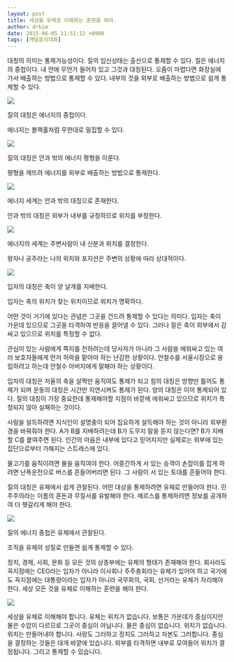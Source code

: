 ```yaml
---
layout: post
title: 세상을 유체로 이해하는 훈련을 하라.
author: drkim
date: 2015-06-05 11:51:12 +0900
tags: [깨달음의대화]
---
```

대칭의 의미는 통제가능성이다. 질의 임신상태는 출산으로 통제할 수 있다. 질은 에너지의 중첩이다. 내 안에 무언가 들어차 있고 그것과 대칭된다. 오줌이 마렵다면 화장실에 가서 배출하는 방법으로 통제할 수 있다. 내부의 것을 외부로 배출하는 방법으로 쉽게 통제할 수 있다. 

  



![](/files/attach/images/198/232/597/152.jpg)   


  


질의 대칭은 에너지의 중첩이다.   
      
에너지는 블랙홀처럼 무한대로 밀집할 수 있다. 

  



![](/files/attach/images/198/232/597/153.jpg)   


  


질의 대칭은 안과 밖의 에너지 평형을 이룬다.   
      
평형을 깨뜨려 에너지를 외부로 배출하는 방법으로 통제한다. 

  



![](/files/attach/images/198/232/597/154.jpg)   


  


에너지 세계는 안과 밖의 대칭으로 존재한다.   
      
안과 밖의 대칭은 외부가 내부를 규정하므로 위치를 부정한다. 

  



![](/files/attach/images/198/232/597/155.jpg)   


  


  


에너지의 세계는 주변사람이 내 신분과 위치를 결정한다.   
      
왕자나 공주라는 나의 위치와 포지션은 주변의 상황에 따라 상대적이다. 

  



![](/files/attach/images/198/232/597/156.jpg)   


  


입자의 대칭은 축이 양 날개를 지배한다.   
      
입자는 축의 위치가 찾는 위치이므로 위치가 명확하다. 

  


어떤 것이 거기에 있다는 관념은 그곳을 건드려 통제할 수 있다는 의미다. 입자는 축이 가운데 있으므로 그곳을 타격하여 반응을 끌어낼 수 있다. 그러나 질은 축이 외부에서 감싸고 있으므로 위치를 특정할 수 없다. 

  


관심이 있는 사람에게 쪽지를 전하려는데 당사자가 아니라 그 사람을 에워싸고 있는 여러 보호자들에게 먼저 허락을 맡아야 하는 난감한 상황이다. 안철수를 서울시장으로 옹립하려고 하는데 안철수 아버지에게 말해야 하는 상황이다. 

  


입자의 대칭은 저울의 축을 살짝만 움직여도 통제가 되고 힘의 대칭은 방향만 틀어도 통제가 되며 운동의 대칭은 시간만 지연시켜도 통제가 된다. 양의 대칭은 이미 통제되어 있다. 질의 대칭이 가장 중요한데 통제해야할 지점이 바깥에 에워싸고 있으므로 위치가 특정되지 않아 실패하는 것이다. 

  


사람을 설득하려면 지식인이 설명충이 되어 집요하게 설득해야 하는 것이 아니라 외부환경을 바꿔줘야 한다. A가 B를 지배하려는데 B가 도무지 말을 듣지 않는다면? B가 지배할 C를 붙여주면 된다. 인간의 마음은 내부에 있다고 믿어지지만 실제로는 외부에 있는 집단으로부터 가해지는 스트레스에 있다. 

  


물고기를 움직이려면 물을 움직여야 한다. 어중간하게 서 있는 승객이 손잡이를 잡게 하려면 난폭운전으로 버스를 흔들어버리면 된다. 그 사람이 서 있는 토대를 흔들어야 한다. 

  


질의 대칭은 유체에서 쉽게 관찰된다. 어떤 대상을 통제하려면 유체로 만들어야 한다. 민주주의라는 이름의 혼돈과 무질서를 유발해야 한다. 메르스를 통제하려면 정보를 공개하여 더 헷갈리게 해야 한다. 

  



![](/files/attach/images/198/232/597/157.jpg)   


  


질의 에너지 중첩은 유체에서 관찰된다.   
      
조직을 유체의 성질로 만들면 쉽게 통제할 수 있다. 

  


정치, 경제, 사회, 문화 등 모든 것의 상층부에는 유체의 형태가 존재해야 한다. 회사라도 꼭지점에는 CEO라는 입자가 아니라 이사회나 주주총회라는 유체가 있어야 하고 국가에도 꼭지점에는 대통령이라는 입자가 아니라 국무회의, 국회, 선거라는 유체가 자리해야 한다. 세상 모든 것을 유체로 이해하는 훈련을 해야 한다.

  


![](/files/attach/images/198/232/597/DSC01488.JPG)



세상을 유체로 이해해야 합니다. 유체는 위치가 없습니다. 보통은 가운데가 중심이지만 물은 수압이 다르므로 그곳이 중심이 아닙니다. 물은 중심이 없습니다. 위치가 없습니다. 위치는 만들어내야 합니다. 사랑도 그러하고 정치도 그러하고 자본도 그러합니다. 중심을 결정하는 것들은 대개 바깥에 있습니다. 외부를 타격하면 내부로 모여들어 위치가 결정됩니다. 그리고 통제할 수 있습니다.